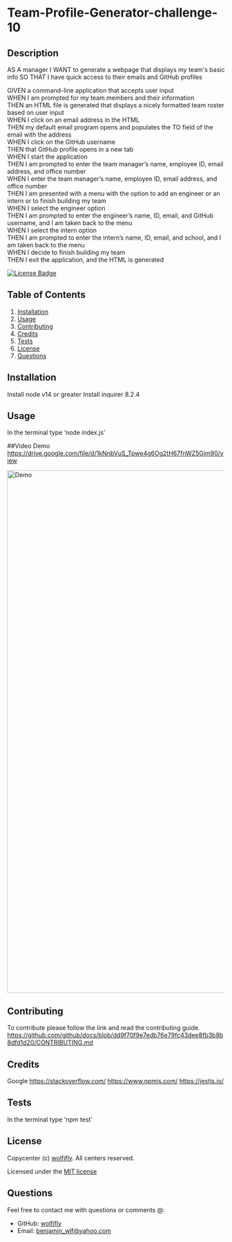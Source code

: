 # Team-Profile-Generator-challenge-10
  
  ## Description
  
  AS A manager
  I WANT to generate a webpage that displays my team's basic info
  SO THAT I have quick access to their emails and GitHub profiles

  GIVEN a command-line application that accepts user input<br>
  WHEN I am prompted for my team members and their information<br>
  THEN an HTML file is generated that displays a nicely formatted team roster based on user input<br>
  WHEN I click on an email address in the HTML<br>
  THEN my default email program opens and populates the TO field of the email with the address<br>
  WHEN I click on the GitHub username<br>
  THEN that GitHub profile opens in a new tab<br>
  WHEN I start the application<br>
  THEN I am prompted to enter the team manager’s name, employee ID, email address, and office number<br>
  WHEN I enter the team manager’s name, employee ID, email address, and office number<br>
  THEN I am presented with a menu with the option to add an engineer or an intern or to finish building my team<br>
  WHEN I select the engineer option<br>
  THEN I am prompted to enter the engineer’s name, ID, email, and GitHub username, and I am taken back to the menu<br>
  WHEN I select the intern option<br>
  THEN I am prompted to enter the intern’s name, ID, email, and school, and I am taken back to the menu<br>
  WHEN I decide to finish building my team<br>
  THEN I exit the application, and the HTML is generated<br>
  
  

  [![License Badge](https://img.shields.io/badge/license-MIT-success?style=plastic)](https://choosealicense.com/licenses/mit/)
  
  
  ## Table of Contents
  1. [Installation](#installation)
  2. [Usage](#usage)
  3. [Contributing](#contributing)
  4. [Credits](#credits)
  5. [Tests](#tests)
  6. [License](#license)
  7. [Questions](#questions)
  
  ## Installation
  Install node v14 or greater
  Install inquirer 8.2.4
  

  ## Usage
  In the terminal type ‘node index.js’
  
  ##Video Demo
  https://drive.google.com/file/d/1kNnbVuS_Tpwe4g6Og2tH67fnWZ5Gjm90/view
  
  <img width="1207" alt="Demo" src="https://github.com/wolfjfly/challenge-6-bw/blob/main/assets/video/Challenge-6-working-localy_%20Oct%209%2C%202022%203_55%20PM.gif">
  

  ## Contributing
  To contribute please follow the link and read the contributing guide. https://github.com/github/docs/blob/dd9f70f9e7edb76e79fc43dee8fb3b8b8dfd1d20/CONTRIBUTING.md
  

  ## Credits
  Google
  https://stackoverflow.com/
  https://www.npmjs.com/
  https://jestjs.io/


  ## Tests
  In the terminal type 'npm test'
  

  ## License
  Copycenter (c) [wolfjfly](https://github.com/wolfjfly). All centers reserved. 
  
Licensed under the [MIT license](https://choosealicense.com/licenses/mit/)
  

  ## Questions
  Feel free to contact me with questions or comments @:
  - GitHub: [wolfjfly](https://github.com/wolfjfly)
  - Email: [benjamin_wlf@yahoo.com](mailto:benjamin_wlf@yahoo.com)
  
  
